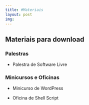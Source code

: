 ```yaml
---
title: #Materiais
layout: post
img:
---
```

## Materiais para download

### Palestras

* Palestra de Software Livre


### Minicursos e Oficinas

* Minicurso de WordPress

* Oficina de Shell Script

